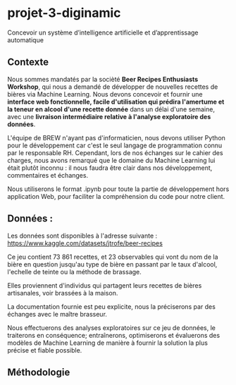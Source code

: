 # projet-3-diginamic

Concevoir un système d’intelligence artificielle et d’apprentissage automatique

## Contexte

Nous sommes mandatés par la socièté **Beer Recipes Enthusiasts Workshop**, qui nous a demandé de développer de nouvelles recettes de bières via Machine Learning. Nous devons concevoir et fournir une **interface web fonctionnelle, facile d'utilisation qui prédira l'amertume et la teneur en alcool d'une recette donnée** dans un délai d'une semaine, avec une **livraison intermédiaire relative à l'analyse exploratoire des données**.

L'équipe de BREW n'ayant pas d'informaticien, nous devons utiliser Python pour le développement car c'est le seul langage de programmation connu par le responsable RH. Cependant, lors de nos échanges sur le cahier des charges, nous avons remarqué que le domaine du Machine Learning lui était plutôt inconnu : il nous faudra être clair dans nos développement, commentaires et échanges.

Nous utiliserons le format .ipynb pour toute la partie de développement hors application Web, pour faciliter la compréhension du code pour notre client.

## Données :

Les données sont disponibles à l'adresse suivante : https://www.kaggle.com/datasets/jtrofe/beer-recipes

Ce jeu contient 73 861 recettes, et 23 observables qui vont du nom de la bière en question jusqu'au type de bière en passant par le taux d'alcool, l'echelle de teinte ou la méthode de brassage.

Elles proviennent d'individus qui partagent leurs recettes de bières artisanales, voir brassées à la maison.

La documentation fournie est peu explicite, nous la préciserons par des échanges avec le maître brasseur.

Nous effectuerons des analyses exploratoires sur ce jeu de données, le traiterons en conséquence; entraînerons, optimiserons et évaluerons des modèles de Machine Learning de manière à fournir la solution la plus précise et fiable possible.


## Méthodologie

